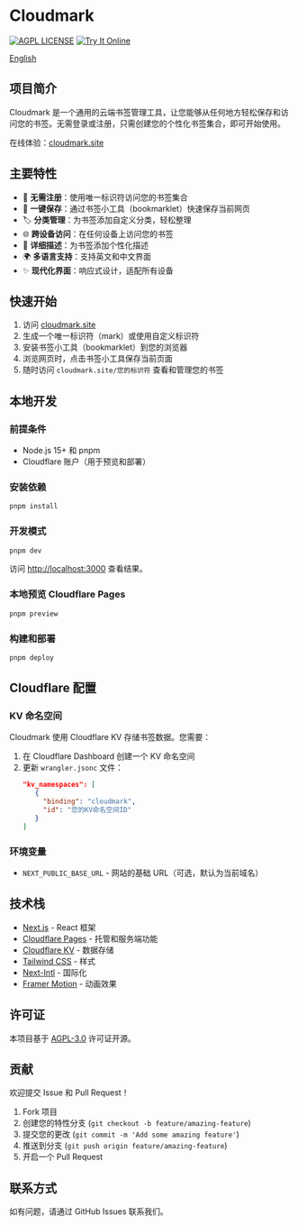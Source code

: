 # Cloudmark

[![AGPL LICENSE](https://img.shields.io/badge/LICENSE-AGPL-blue.svg)](https://www.gnu.org/licenses/agpl-3.0.html)
[![Try It Online](https://img.shields.io/badge/TryIt-Online-orange.svg)](https://cloudmark.site)

[English](README.md)

## 项目简介

Cloudmark 是一个通用的云端书签管理工具，让您能够从任何地方轻松保存和访问您的书签。无需登录或注册，只需创建您的个性化书签集合，即可开始使用。

在线体验：[cloudmark.site](https://cloudmark.site)

## 主要特性

- 🔑 **无需注册**：使用唯一标识符访问您的书签集合
- 🔖 **一键保存**：通过书签小工具（bookmarklet）快速保存当前网页
- 🏷️ **分类管理**：为书签添加自定义分类，轻松整理
- 🌐 **跨设备访问**：在任何设备上访问您的书签
- 📝 **详细描述**：为书签添加个性化描述
- 🌍 **多语言支持**：支持英文和中文界面
- ✨ **现代化界面**：响应式设计，适配所有设备

## 快速开始

1. 访问 [cloudmark.site](https://cloudmark.site)
2. 生成一个唯一标识符（mark）或使用自定义标识符
3. 安装书签小工具（bookmarklet）到您的浏览器
4. 浏览网页时，点击书签小工具保存当前页面
5. 随时访问 `cloudmark.site/您的标识符` 查看和管理您的书签

## 本地开发

### 前提条件

- Node.js 15+ 和 pnpm
- Cloudflare 账户（用于预览和部署）

### 安装依赖

```bash
pnpm install
```

### 开发模式

```bash
pnpm dev
```

访问 [http://localhost:3000](http://localhost:3000) 查看结果。

### 本地预览 Cloudflare Pages

```bash
pnpm preview
```

### 构建和部署

```bash
pnpm deploy
```

## Cloudflare 配置

### KV 命名空间

Cloudmark 使用 Cloudflare KV 存储书签数据。您需要：

1. 在 Cloudflare Dashboard 创建一个 KV 命名空间
2. 更新 `wrangler.jsonc` 文件：
   ```json
   "kv_namespaces": [
      { 
        "binding": "cloudmark", 
        "id": "您的KV命名空间ID" 
      }
   ]
   ```

### 环境变量

- `NEXT_PUBLIC_BASE_URL` - 网站的基础 URL（可选，默认为当前域名）

## 技术栈

- [Next.js](https://nextjs.org/) - React 框架
- [Cloudflare Pages](https://pages.cloudflare.com/) - 托管和服务端功能
- [Cloudflare KV](https://developers.cloudflare.com/workers/runtime-apis/kv/) - 数据存储
- [Tailwind CSS](https://tailwindcss.com/) - 样式
- [Next-Intl](https://next-intl-docs.vercel.app/) - 国际化
- [Framer Motion](https://www.framer.com/motion/) - 动画效果

## 许可证

本项目基于 [AGPL-3.0](https://www.gnu.org/licenses/agpl-3.0.html) 许可证开源。

## 贡献

欢迎提交 Issue 和 Pull Request！

1. Fork 项目
2. 创建您的特性分支 (`git checkout -b feature/amazing-feature`)
3. 提交您的更改 (`git commit -m 'Add some amazing feature'`)
4. 推送到分支 (`git push origin feature/amazing-feature`)
5. 开启一个 Pull Request

## 联系方式

如有问题，请通过 GitHub Issues 联系我们。 